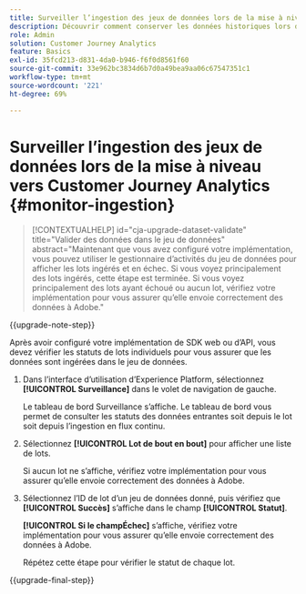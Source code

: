 ```yaml
---
title: Surveiller l’ingestion des jeux de données lors de la mise à niveau vers Customer Journey Analytics
description: Découvrir comment conserver les données historiques lors de la mise à niveau vers Customer Journey Analytics
role: Admin
solution: Customer Journey Analytics
feature: Basics
exl-id: 35fcd213-d831-4da0-b946-f6f0d8561f60
source-git-commit: 33e962bc3834d6b7d0a49bea9aa06c67547351c1
workflow-type: tm+mt
source-wordcount: '221'
ht-degree: 69%

---
```


# Surveiller l’ingestion des jeux de données lors de la mise à niveau vers Customer Journey Analytics {#monitor-ingestion}

<!-- markdownlint-disable MD034 -->

>[!CONTEXTUALHELP]
>id="cja-upgrade-dataset-validate"
>title="Valider des données dans le jeu de données"
>abstract="Maintenant que vous avez configuré votre implémentation, vous pouvez utiliser le gestionnaire d’activités du jeu de données pour afficher les lots ingérés et en échec. Si vous voyez principalement des lots ingérés, cette étape est terminée. Si vous voyez principalement des lots ayant échoué ou aucun lot, vérifiez votre implémentation pour vous assurer qu’elle envoie correctement des données à Adobe."

<!-- markdownlint-enable MD034 -->

{{upgrade-note-step}}

<!-- Should we single source this instead of duplicate it? The following steps were copied from: /help/data-ingestion/aepwebsdk.md-->

Après avoir configuré votre implémentation de SDK web ou d’API, vous devez vérifier les statuts de lots individuels pour vous assurer que les données sont ingérées dans le jeu de données.

1. Dans l’interface d’utilisation d’Experience Platform, sélectionnez **[!UICONTROL Surveillance]** dans le volet de navigation de gauche.

   Le tableau de bord Surveillance s’affiche. Le tableau de bord vous permet de consulter les statuts des données entrantes soit depuis le lot soit depuis l’ingestion en flux continu.

   <!-- insert screenshot -->

1. Sélectionnez **[!UICONTROL Lot de bout en bout]** pour afficher une liste de lots.

   Si aucun lot ne s’affiche, vérifiez votre implémentation pour vous assurer qu’elle envoie correctement des données à Adobe.

   <!-- insert screenshot -->

1. Sélectionnez l’ID de lot d’un jeu de données donné, puis vérifiez que **[!UICONTROL Succès]** s’affiche dans le champ **[!UICONTROL Statut]**.

   **[!UICONTROL Si le champ**&#x200B;**Échec]** s’affiche, vérifiez votre implémentation pour vous assurer qu’elle envoie correctement des données à Adobe.

   Répétez cette étape pour vérifier le statut de chaque lot.

{{upgrade-final-step}}


